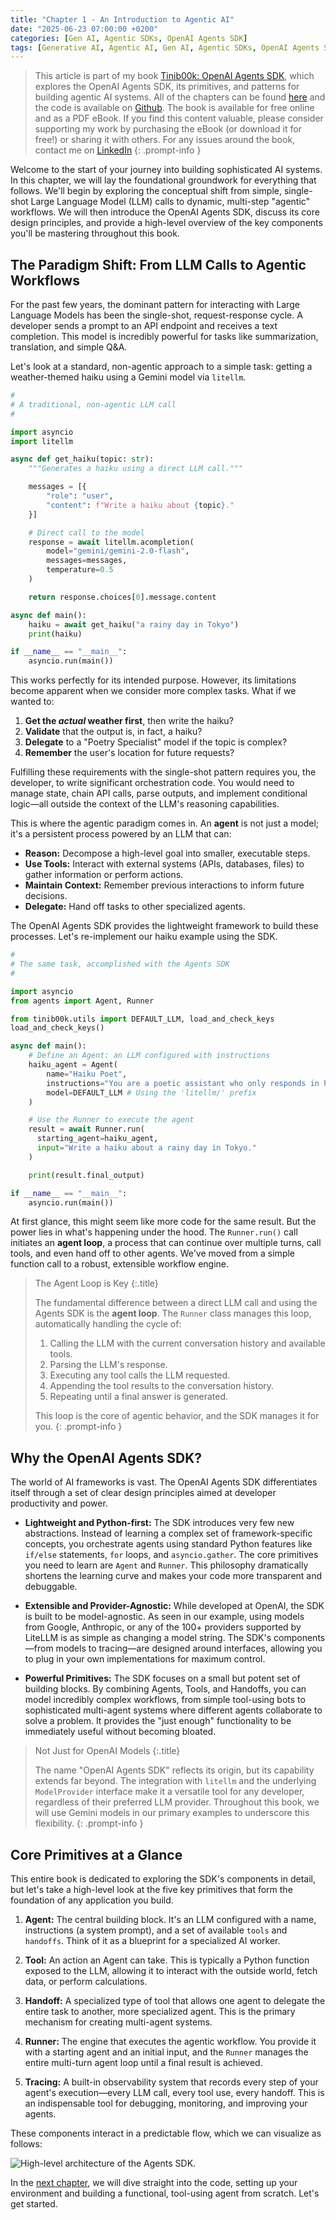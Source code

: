 ```yaml
---
title: "Chapter 1 - An Introduction to Agentic AI"
date: "2025-06-23 07:00:00 +0200"
categories: [Gen AI, Agentic SDKs, OpenAI Agents SDK]
tags: [Generative AI, Agentic AI, Gen AI, Agentic SDKs, OpenAI Agents SDK, Tinib00k]
---
```


> This article is part of my book [Tinib00k: OpenAI Agents SDK](https://gumroad.iamulya.one#WuWH2AdBm4qtHQojmRxBog==), which explores the OpenAI Agents SDK, its primitives, and patterns for building agentic AI systems. All of the chapters can be found [here](https://iamulya.one/tags/Tinib00k/) and the code is available on [Github](https://github.com/iamulya/openai-agentsdk-code). The book is available for free online and as a PDF eBook. If you find this content valuable, please consider supporting my work by purchasing the eBook (or download it for free!) or sharing it with others. For any issues around the book, contact me on [LinkedIn](https://www.linkedin.com/in/amulya-bhatia-01627a42/)
{: .prompt-info }

Welcome to the start of your journey into building sophisticated AI systems. In this chapter, we will lay the foundational groundwork for everything that follows. We'll begin by exploring the conceptual shift from simple, single-shot Large Language Model (LLM) calls to dynamic, multi-step "agentic" workflows. We will then introduce the OpenAI Agents SDK, discuss its core design principles, and provide a high-level overview of the key components you'll be mastering throughout this book.

## The Paradigm Shift: From LLM Calls to Agentic Workflows

For the past few years, the dominant pattern for interacting with Large Language Models has been the single-shot, request-response cycle. A developer sends a prompt to an API endpoint and receives a text completion. This model is incredibly powerful for tasks like summarization, translation, and simple Q&A.

Let's look at a standard, non-agentic approach to a simple task: getting a weather-themed haiku using a Gemini model via `litellm`.

```python
#
# A traditional, non-agentic LLM call
#

import asyncio
import litellm

async def get_haiku(topic: str):
    """Generates a haiku using a direct LLM call."""

    messages = [{
        "role": "user",
        "content": f"Write a haiku about {topic}."
    }]

    # Direct call to the model
    response = await litellm.acompletion(
        model="gemini/gemini-2.0-flash",
        messages=messages,
        temperature=0.5
    )

    return response.choices[0].message.content

async def main():
    haiku = await get_haiku("a rainy day in Tokyo")
    print(haiku)

if __name__ == "__main__":
    asyncio.run(main())
```

This works perfectly for its intended purpose. However, its limitations become apparent when we consider more complex tasks. What if we wanted to:

1.  **Get the *actual* weather first**, then write the haiku?
2.  **Validate** that the output is, in fact, a haiku?
3.  **Delegate** to a "Poetry Specialist" model if the topic is complex?
4.  **Remember** the user's location for future requests?

Fulfilling these requirements with the single-shot pattern requires you, the developer, to write significant orchestration code. You would need to manage state, chain API calls, parse outputs, and implement conditional logic—all outside the context of the LLM's reasoning capabilities.

This is where the agentic paradigm comes in. An **agent** is not just a model; it's a persistent process powered by an LLM that can:

*   **Reason:** Decompose a high-level goal into smaller, executable steps.
*   **Use Tools:** Interact with external systems (APIs, databases, files) to gather information or perform actions.
*   **Maintain Context:** Remember previous interactions to inform future decisions.
*   **Delegate:** Hand off tasks to other specialized agents.

The OpenAI Agents SDK provides the lightweight framework to build these processes. Let's re-implement our haiku example using the SDK.

```python
#
# The same task, accomplished with the Agents SDK
#

import asyncio
from agents import Agent, Runner

from tinib00k.utils import DEFAULT_LLM, load_and_check_keys
load_and_check_keys()

async def main():
    # Define an Agent: an LLM configured with instructions
    haiku_agent = Agent(
        name="Haiku Poet",
        instructions="You are a poetic assistant who only responds in haikus (5-7-5 syllables).",
        model=DEFAULT_LLM # Using the 'litellm/' prefix
    )

    # Use the Runner to execute the agent
    result = await Runner.run(
      starting_agent=haiku_agent,
      input="Write a haiku about a rainy day in Tokyo."
    )

    print(result.final_output)

if __name__ == "__main__":
    asyncio.run(main())
```

At first glance, this might seem like more code for the same result. But the power lies in what's happening under the hood. The `Runner.run()` call initiates an **agent loop**, a process that can continue over multiple turns, call tools, and even hand off to other agents. We've moved from a simple function call to a robust, extensible workflow engine.


> The Agent Loop is Key
> {:.title}
> 
> The fundamental difference between a direct LLM call and using the Agents SDK is the **agent loop**. The `Runner` class manages this loop, automatically handling the cycle of:
> 
> 1.  Calling the LLM with the current conversation history and available tools.
> 2.  Parsing the LLM's response.
> 3.  Executing any tool calls the LLM requested.
> 4.  Appending the tool results to the conversation history.
> 5.  Repeating until a final answer is generated.
> 
> This loop is the core of agentic behavior, and the SDK manages it for you.
{: .prompt-info }

## Why the OpenAI Agents SDK?

The world of AI frameworks is vast. The OpenAI Agents SDK differentiates itself through a set of clear design principles aimed at developer productivity and power.

*   **Lightweight and Python-first:** The SDK introduces very few new abstractions. Instead of learning a complex set of framework-specific concepts, you orchestrate agents using standard Python features like `if/else` statements, `for` loops, and `asyncio.gather`. The core primitives you need to learn are `Agent` and `Runner`. This philosophy dramatically shortens the learning curve and makes your code more transparent and debuggable.

*   **Extensible and Provider-Agnostic:** While developed at OpenAI, the SDK is built to be model-agnostic. As seen in our example, using models from Google, Anthropic, or any of the 100+ providers supported by LiteLLM is as simple as changing a model string. The SDK's components—from models to tracing—are designed around interfaces, allowing you to plug in your own implementations for maximum control.

*   **Powerful Primitives:** The SDK focuses on a small but potent set of building blocks. By combining Agents, Tools, and Handoffs, you can model incredibly complex workflows, from simple tool-using bots to sophisticated multi-agent systems where different agents collaborate to solve a problem. It provides the "just enough" functionality to be immediately useful without becoming bloated.


> Not Just for OpenAI Models
> {:.title}
> 
> The name "OpenAI Agents SDK" reflects its origin, but its capability extends far beyond. The integration with `litellm` and the underlying `ModelProvider` interface make it a versatile tool for any developer, regardless of their preferred LLM provider. Throughout this book, we will use Gemini models in our primary examples to underscore this flexibility.
{: .prompt-info }

## Core Primitives at a Glance

This entire book is dedicated to exploring the SDK's components in detail, but let's take a high-level look at the five key primitives that form the foundation of any application you build.

1.  **Agent:** The central building block. It's an LLM configured with a name, instructions (a system prompt), and a set of available `tools` and `handoffs`. Think of it as a blueprint for a specialized AI worker.

2.  **Tool:** An action an Agent can take. This is typically a Python function exposed to the LLM, allowing it to interact with the outside world, fetch data, or perform calculations.

3.  **Handoff:** A specialized type of tool that allows one agent to delegate the entire task to another, more specialized agent. This is the primary mechanism for creating multi-agent systems.

4.  **Runner:** The engine that executes the agentic workflow. You provide it with a starting agent and an initial input, and the `Runner` manages the entire multi-turn agent loop until a final result is achieved.

5.  **Tracing:** A built-in observability system that records every step of your agent's execution—every LLM call, every tool use, every handoff. This is an indispensable tool for debugging, monitoring, and improving your agents.

These components interact in a predictable flow, which we can visualize as follows:

![*High-level architecture of the Agents SDK.*](/assets/img/2025-06-23-introduction-to-agentic-ai/figure-1.png)


In the [next chapter](https://iamulya.one/posts/your-first-agent), we will dive straight into the code, setting up your environment and building a functional, tool-using agent from scratch. Let's get started.
